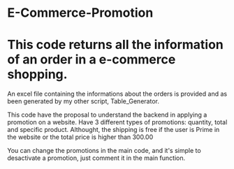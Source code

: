 # E-Commerce-Promotion

# This code returns all the information of an order in a e-commerce shopping.

An excel file containing the informations about the orders is provided and as been generated by my other script, Table_Generator.

This code have the proposal to understand the backend in applying a promotion on a website.
Have 3 different types of promotions: quantity, total and specific product. Althought, the shipping is free if the user is Prime in the website or the total price is higher than 300.00

You can change the promotions in the main code, and it's simple to desactivate a promotion, just comment it in the main function.

